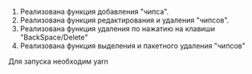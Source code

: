 1. Реализована функция добавления "чипса".
2. Реализована функция редактирования и удаления "чипсов".
3. Реализована функция удаления по нажатию на клавиши "BackSpace/Delete"
4. Реализована функция выделения и пакетного удаления "чипсов"

Для запуска необходим yarn
